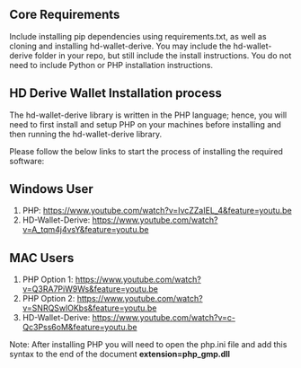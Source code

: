 
## **Core Requirements**

Include installing pip dependencies using requirements.txt, as well as cloning and installing hd-wallet-derive.
You may include the hd-wallet-derive folder in your repo, but still include the install instructions. You do not
need to include Python or PHP installation instructions.

## **HD Derive Wallet Installation process**

The hd-wallet-derive library is written in the PHP language; hence, you will need to first install and setup PHP on your machines before installing and then running the hd-wallet-derive library.

Please follow the below links to start the process of installing the required software:

## **Windows User**

1. PHP: https://www.youtube.com/watch?v=IvcZZaIEL_4&feature=youtu.be
2. HD-Wallet-Derive: https://www.youtube.com/watch?v=A_tqm4j4vsY&feature=youtu.be

## **MAC Users**

1. PHP Option 1: https://www.youtube.com/watch?v=Q3RA7PiW9Ws&feature=youtu.be
2. PHP Option 2: https://www.youtube.com/watch?v=SNRQSwlOKbs&feature=youtu.be
3. HD-Wallet-Derive: https://www.youtube.com/watch?v=c-Qc3Pss6oM&feature=youtu.be

Note: After installing PHP you will need to open the php.ini file and add this syntax to the end of the document **extension=php_gmp.dll**
